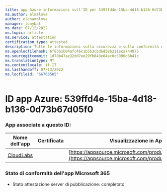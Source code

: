 ```yaml
---
title: app Azure informazioni sull'ID per 539ffd4e-15ba-4d18-b136-0d73b67d05f0
ms.author: elmalova
author: elenamalova
manager: tonybal
ms.date: 07/12/2022
ms.topic: article
ms.service: attestation
certification_type: attested
description: Tutte le informazioni sulla sicurezza e sulla conformità disponibili per 539ffd4e-15ba-4d18-b136-0d73b67d05f0.
ms.openlocfilehash: 6f83b1b04afc46c1b5b3cbd6d58b211eca744975
ms.sourcegitcommit: 1d78b47ae32dd7ee29fb848e04ac0c5090d6b41c
ms.translationtype: MT
ms.contentlocale: it-IT
ms.lasthandoff: 07/13/2022
ms.locfileid: "66763585"
---
```

# <a name="azure-app-id-539ffd4e-15ba-4d18-b136-0d73b67d05f0"></a>ID app Azure: 539ffd4e-15ba-4d18-b136-0d73b67d05f0


### <a name="apps-associated-with-this-id"></a>App associate a questo ID:
| **Nome dell'app** | **Certificata** | **Visualizzazione in AppSource** |
|--------------|---------------|-----------------------|
| [CloudLabs](../forward/WA200003273.md) |  | [https://appsource.microsoft.com/product/office/WA200003273](https://appsource.microsoft.com/product/office/WA200003273) |

### <a name="microsoft-365-app-compliance-status"></a>Stato di conformità dell'app Microsoft 365
- Stato attestazione server di pubblicazione: completato
